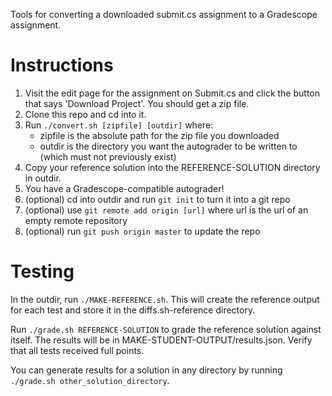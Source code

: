 Tools for converting a downloaded submit.cs assignment to a Gradescope assignment.

# Instructions

1. Visit the edit page for the assignment on Submit.cs and click the button that says 'Download Project'. You should get a zip file.
2. Clone this repo and cd into it.
3. Run `./convert.sh [zipfile] [outdir]` where:
   * zipfile is the absolute path for the zip file you downloaded
   * outdir is the directory you want the autograder to be written to (which must not previously exist)
4. Copy your reference solution into the REFERENCE-SOLUTION directory in outdir.
5. You have a Gradescope-compatible autograder!
6. (optional) cd into outdir and run `git init` to turn it into a git repo
7. (optional) use `git remote add origin [url]` where url is the url of an empty remote repository
8. (optional) run `git push origin master` to update the repo

# Testing

In the outdir, run `./MAKE-REFERENCE.sh`. This will create the reference output for each test and store it in the diffs.sh-reference directory.

Run `./grade.sh REFERENCE-SOLUTION` to grade the reference solution against itself. The results will be in MAKE-STUDENT-OUTPUT/results.json. Verify that all tests received full points.

You can generate results for a solution in any directory by running `./grade.sh other_solution_directory`.
